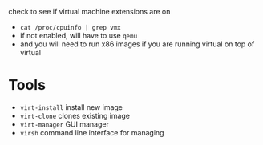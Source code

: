 check to see if virtual machine extensions are on
- `cat /proc/cpuinfo | grep vmx`
- if not enabled, will have to use `qemu`
- and you will need to run x86 images if you are running virtual on top of virtual

# Tools
- `virt-install` install new image
- `virt-clone` clones existing image
- `virt-manager` GUI manager
- `virsh` command line interface for managing 
